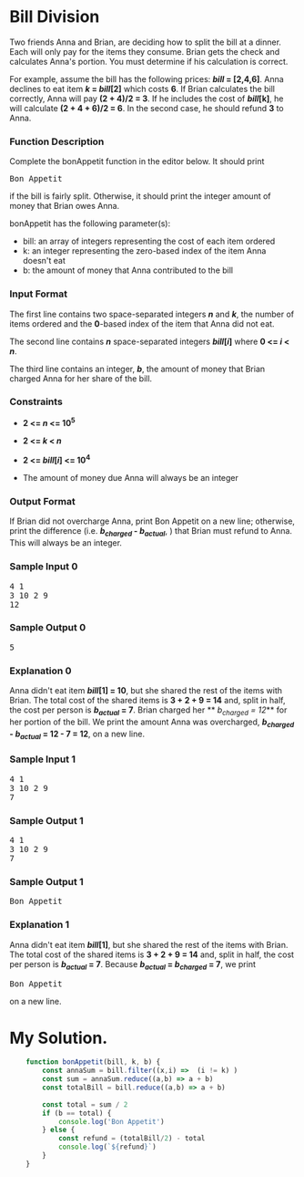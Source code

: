 # Bill Division

Two friends Anna and Brian, are deciding how to split the bill at a dinner. Each will only pay for the items they consume. Brian gets the check and calculates Anna's portion. You must determine if his calculation is correct.

For example, assume the bill has the following prices: **_bill_ = [2,4,6]**. Anna declines to eat item **_k_ = _bill_[2]** which costs **6**. If Brian calculates the bill correctly, Anna will pay **(2 + 4)/2 = 3**. If he includes the cost of **_bill_[k]**, he will calculate **(2 + 4 + 6)/2 = 6**. In the second case, he should refund **3** to Anna.

### Function Description

Complete the bonAppetit function in the editor below. It should print <pre>Bon Appetit</pre> if the bill is fairly split. Otherwise, it should print the integer amount of money that Brian owes Anna.

bonAppetit has the following parameter(s):

* bill: an array of integers representing the cost of each item ordered
* k: an integer representing the zero-based index of the item Anna doesn't eat
* b: the amount of money that Anna contributed to the bill
### Input Format

The first line contains two space-separated integers **_n_** and **_k_**, the number of items ordered and the **0**-based index of the item that Anna did not eat.

The second line contains **_n_** space-separated integers **_bill_[_i_]** where **0 <= _i_ < _n_**.

The third line contains an integer, **_b_**, the amount of money that Brian charged Anna for her share of the bill.

### Constraints
* **2 <= _n_ <= 10<sup>5</sup>**
* **2 <= _k_ < _n_**
* **2 <= _bill_[_i_] <= 10<sup>4</sup>**

* The amount of money due Anna will always be an integer
### Output Format

If Brian did not overcharge Anna, print Bon Appetit on a new line; otherwise, print the difference (i.e. **_b<sub>charged</sub>_ - _b<sub>actual</sub>_**, ) that Brian must refund to Anna. This will always be an integer.

### Sample Input 0
<pre>
4 1
3 10 2 9
12
</pre>
### Sample Output 0
<pre>
5
</pre>

### Explanation 0

Anna didn't eat item **_bill_[1] = 10**, but she shared the rest of the items with Brian. The total cost of the shared items is **3 + 2 + 9 = 14** and, split in half, the cost per person is **_b<sub>actual</sub>_ = 7**. Brian charged her ** _b<sub>charged</sub> = 12_** for her portion of the bill. We print the amount Anna was overcharged, **_b<sub>charged</sub>_ - _b<sub>actual</sub>_ = 12 - 7 = 12**, on a new line.

### Sample Input 1
<pre>
4 1
3 10 2 9
7
</pre>

### Sample Output 1
<pre>
4 1
3 10 2 9
7
</pre>
### Sample Output 1
<pre>
Bon Appetit
</pre>

### Explanation 1
Anna didn't eat item **_bill_[1]**, but she shared the rest of the items with Brian. The total cost of the shared items is **3 + 2 + 9 = 14** and, split in half, the cost per person is **_b<sub>actual</sub>_ = 7**. Because **_b<sub>actual</sub>_ = _b<sub>charged</sub>_ = 7**, we print <pre>Bon Appetit</pre> on a new line.

# My Solution.

```javascript
    function bonAppetit(bill, k, b) {
        const annaSum = bill.filter((x,i) =>  (i != k) )
        const sum = annaSum.reduce((a,b) => a + b)
        const totalBill = bill.reduce((a,b) => a + b)
        
        const total = sum / 2
        if (b == total) {
            console.log('Bon Appetit')
        } else {
            const refund = (totalBill/2) - total
            console.log(`${refund}`)
        }
    }
```